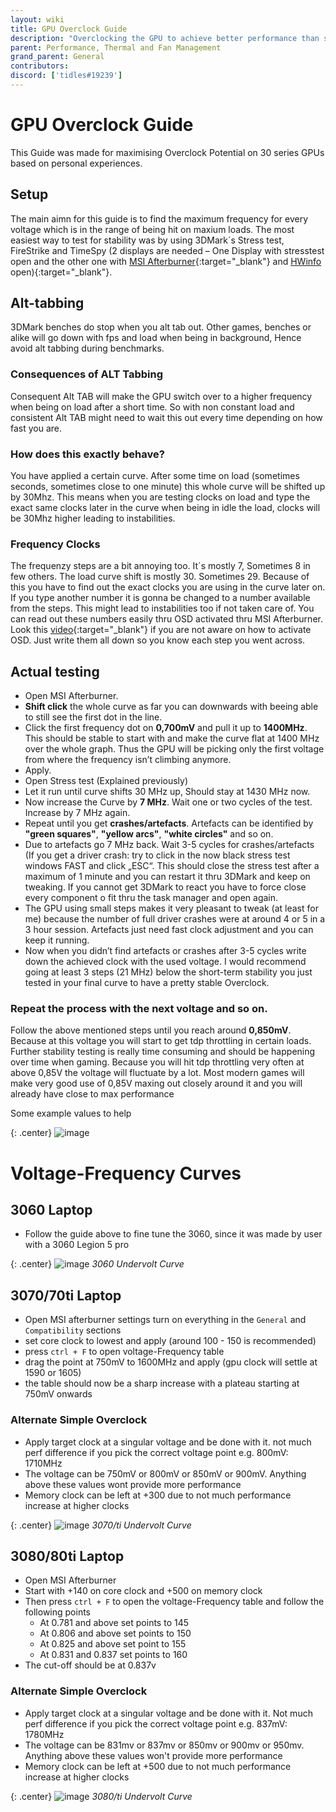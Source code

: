 ```yaml
---
layout: wiki
title: GPU Overclock Guide
description: "Overclocking the GPU to achieve better performance than stock"
parent: Performance, Thermal and Fan Management
grand_parent: General
contributors:
discord: ['tidles#19239']
---
```


# GPU Overclock Guide

This Guide was made for maximising Overclock Potential on 30 series GPUs based on personal experiences.
 
## Setup

The main aimn for this guide is to find the maximum frequency for every voltage which is in the range of being hit on maxium loads. The most easiest way to test for stability was by using 3DMark´s Stress test, FireStrike and TimeSpy (2 displays are needed – One Display with stresstest open and the other one with [MSI Afterburner](https://www.guru3d.com/files-details/msi-afterburner-beta-download.html){:target="_blank"} and [HWinfo](https://www.hwinfo.com/download/) open){:target="_blank"}.

## Alt-tabbing

3DMark benches do stop when you alt tab out. Other games, benches or alike will go down with fps and load when being in background, Hence avoid alt tabbing during benchmarks.

### Consequences of ALT Tabbing

Consequent Alt TAB will make the GPU switch over to a higher frequency when being on load after a short time. So with non constant load and consistent Alt TAB might need to wait this out every time depending on how fast you are.

### How does this exactly behave?

You have applied a certain curve. After some time on load (sometimes seconds, sometimes close to one minute) this whole curve will be shifted up by 30Mhz. This means when you are testing clocks on load and type the exact same clocks later in the curve when being in idle the load, clocks will be 30Mhz higher leading to instabilities.

### Frequency Clocks

The frequenzy steps are a bit annoying too. It´s mostly 7, Sometimes 8 in few others. The load curve shift is mostly 30. Sometimes 29. Because of this you have to find out the exact clocks you are using in the curve later on. If you type another number it is gonna be changed to a number available from the steps. This might lead to instabilities too if not taken care of. You can read out these numbers easily thru OSD activated thru MSI Afterburner. Look this [video](https://www.youtube.com/watch?v=1pHuv8Ndc2Y){:target="_blank"} if you are not aware on how to activate OSD. Just write them all down so you know each step you went across.

## Actual testing

- Open MSI Afterburner.
- **Shift click** the whole curve as far you can downwards with beeing able to still see the first dot in the line.
- Click the first frequency dot on **0,700mV** and pull it up to **1400MHz**. This should be stable to start with and make the curve flat at 1400 MHz over the whole graph. Thus the GPU will be picking only the first voltage from where the frequency isn’t climbing anymore.
- Apply.
- Open Stress test (Explained previously)
- Let it run until curve shifts 30 MHz up, Should stay at 1430 MHz now.
- Now increase the Curve by **7 MHz**. Wait one or two cycles of the test. Increase by 7 MHz again.
- Repeat until you get **crashes/artefacts**. Artefacts can be identified by **"green squares"**, **"yellow arcs"**, **"white circles"** and so on.
- Due to artefacts go 7 MHz back. Wait 3-5 cycles for crashes/artefacts (If you get a driver crash: try to click in the now black stress test windows FAST and click „ESC“. This should close the stress test after a maximum of 1 minute and you can restart it thru 3DMark and keep on tweaking. If you cannot get 3DMark to react you have to force close every component o fit thru the task manager and open again.
- The GPU using small steps makes it very pleasant to tweak (at least for me) because the number of full driver crashes were at around 4 or 5 in a 3 hour session. Artefacts just need fast clock adjustment and you can keep it running.
- Now when you didn’t find artefacts or crashes after 3-5 cycles write down the achieved clock with the used voltage. I would recommend going at least 3 steps (21 MHz) below the short-term stability you just tested in your final curve to have a pretty stable Overclock.

### Repeat the process with the next voltage and so on.

Follow the above mentioned steps until you reach around **0,850mV**. Because at this voltage you will start to get tdp throttling in certain loads. Further stability testing is really time consuming and should be happening over time when gaming. Because you will hit tdp throttling very often at above 0,85V the voltage will fluctuate by a lot.
Most modern games will make very good use of 0,85V maxing out closely around it and you will already have close to max performance

Some example values to help

{: .center}
![image](https://media.discordapp.net/attachments/884779035991875615/884785769460416542/unknown.png?)

# Voltage-Frequency Curves

## 3060 Laptop

- Follow the guide above to fine tune the 3060, since it was made by user with a 3060 Legion 5 pro

{: .center}
![image](https://cdn.discordapp.com/attachments/832668125098803261/1009573060623470692/unknown.png)
*3060 Undervolt Curve*

## 3070/70ti Laptop

- Open MSI afterburner settings turn on everything in the ``General`` and ``Compatibility`` sections
- set core clock to lowest and apply (around 100 - 150 is recommended)
- press ``ctrl + F`` to open voltage-Frequency table
- drag the point at 750mV to 1600MHz and apply (gpu clock will settle at 1590 or 1605)
- the table should now be a sharp increase with a plateau starting at 750mV onwards

### Alternate Simple Overclock

- Apply target clock at a singular voltage and be done with it. not much perf difference if you pick the correct voltage point
e.g. 800mV: 1710MHz
- The voltage can be 750mV or 800mV or 850mV or 900mV. Anything above these values wont provide more performance
- Memory clock can be left at +300 due to not much performance increase at higher clocks

{: .center}
![image](https://cdn.discordapp.com/attachments/713356473123602484/1009798514789843034/unknown.png)
*3070/ti Undervolt Curve*

## 3080/80ti Laptop

- Open MSI Afterburner
- Start with +140 on core clock and +500 on memory clock
- Then press ``ctrl + F`` to open the voltage-Frequency table and follow the following points
    -  At 0.781 and above set points to 145 
    - At 0.806 and above set points to 150
    - At 0.825 and above set point to 155
    - At 0.831 and 0.837 set points to 160
- The cut-off should be at 0.837v

### Alternate Simple Overclock

- Apply target clock at a singular voltage and be done with it. Not much perf difference if you pick the correct voltage point
e.g. 837mV: 1780MHz
- The voltage can be 831mv or 837mv or 850mv or 900mv or 950mv. Anything above these values won't provide more performance
- Memory clock can be left at +500 due to not much performance increase at higher clocks

{: .center}
![image](https://cdn.discordapp.com/attachments/713356473123602484/1009800464449151006/unknown.png)
*3080/ti Undervolt Curve*

